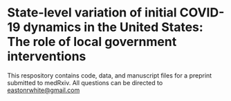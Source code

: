 # State-level variation of initial COVID-19 dynamics in the United States: The role of local government interventions

This respository contains code, data, and manuscript files for a preprint submitted to medRxiv. All questions can be directed to eastonrwhite@gmail.com

